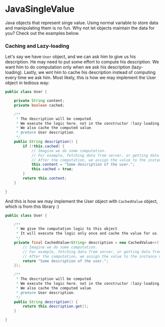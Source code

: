 # JavaSingleValue

Java objects that represent singe value. 
Using normal variable to store data and manipulating them is no fun. 
Why not let objects maintain the data for you? 
Check out the examples below.

### Caching and Lazy-loading

Let's say we have `User` object, and we can ask him to give us his description. 
He may need to put some effort to compute his description. 
We want him to do computation only when we ask his description (lazy-loading).
Lastly, we wnt him to cache his description instead of computing every time we ask him. 
Most likely, this is how we may implement the User object in tedious way:
```java
public class User {

    private String content;
    private boolean cached;

    /**
     * The description will be computed.
     * We execute the logic here, not in the constructor (lazy-loading).
     * We also cache the computed value.
     * @return User description.
     */
    public String description() {
        if (!this.cached) {
            // Imagine we do some computation.
            // For example, fetching data from server, or getting data from database.
            // After the computation, we assign the value to the instance variable.
            this.content = "Some description of the user.";
            this.cached = true;
        }
        return this.content;
    }

}
```

And this is how we may implement the User object with `CachedValue` object, which is from this library :)
```java
public class User {

    /**
     * We give the computation logic to this object.
     * It will execute the logic only once and cache the value for us.
     */
    private final CachedValue<String> description = new CachedValue<>(() -> {
        // Imagine we do some computation.
        // For example, fetching data from server, or getting data from database.
        // After the computation, we assign the value to the instance variable.
        return "Some description of the user.";
    });

    /**
     * The description will be computed.
     * We execute the logic here, not in the constructor (lazy-loading).
     * We also cache the computed value.
     * @return User description.
     */
    public String description() {
        return this.description.get();
    }

}
```
